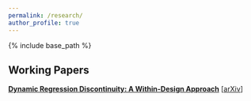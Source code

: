 ```yaml
---
permalink: /research/
author_profile: true
---
```


{% include base_path %}

## Working Papers

[**Dynamic Regression Discontinuity: A Within-Design Approach**](/files/DynDisc.pdf) [[arXiv](https://arxiv.org/abs/2307.14203)]